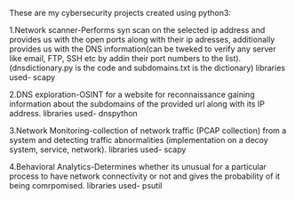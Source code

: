 These are my cybersecurity projects created using python3:

1.Network scanner-Performs syn scan on the selected ip address and provides us with the open ports along with their ip adresses, additionally provides us with the DNS information(can be tweked to verify any server like email, FTP, SSH etc by addin their port numbers to the list).
(dnsdictionary.py is the code and subdomains.txt is the dictionary)
libraries used- scapy

2.DNS exploration-OSINT for a website for reconnaissance gaining information about the subdomains of the provided url along with its IP address.
libraries used- dnspython

3.Network Monitoring-collection of network traffic (PCAP collection) from a system and detecting traffic abnormalities (implementation on a decoy system, service, network).
libraries used- scapy

4.Behavioral Analytics-Determines whether its unusual for a particular process to have network connectivity or not and gives the probability of it being comrpomised. 
libraries used- psutil
